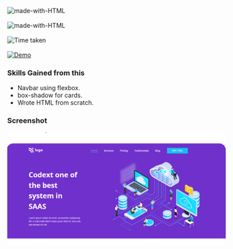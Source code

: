 ![made-with-HTML](https://img.shields.io/badge/Name-SAGAR%20GHOLAP-blueviolet?style=for-the-badge)<br><br>
![made-with-HTML](https://img.shields.io/badge/Made%20with-HTML%20&%20CSS-blue?style=for-the-badge)<br><br>
![Time taken](https://img.shields.io/badge/Time%20taken-0H%3A30M%3A19S-tomato?style=for-the-badge&logo=Clockify)<br><br>
[![Demo](https://img.shields.io/badge/See%20Demo-Visit-green?style=for-the-badge&logo=web)](https://13-saas-landing-page.netlify.app/)

### Skills Gained from this
- Navbar using flexbox.
- box-shadow for cards.
- Wrote HTML from scratch.

### Screenshot

![7](./Screenshot.png)